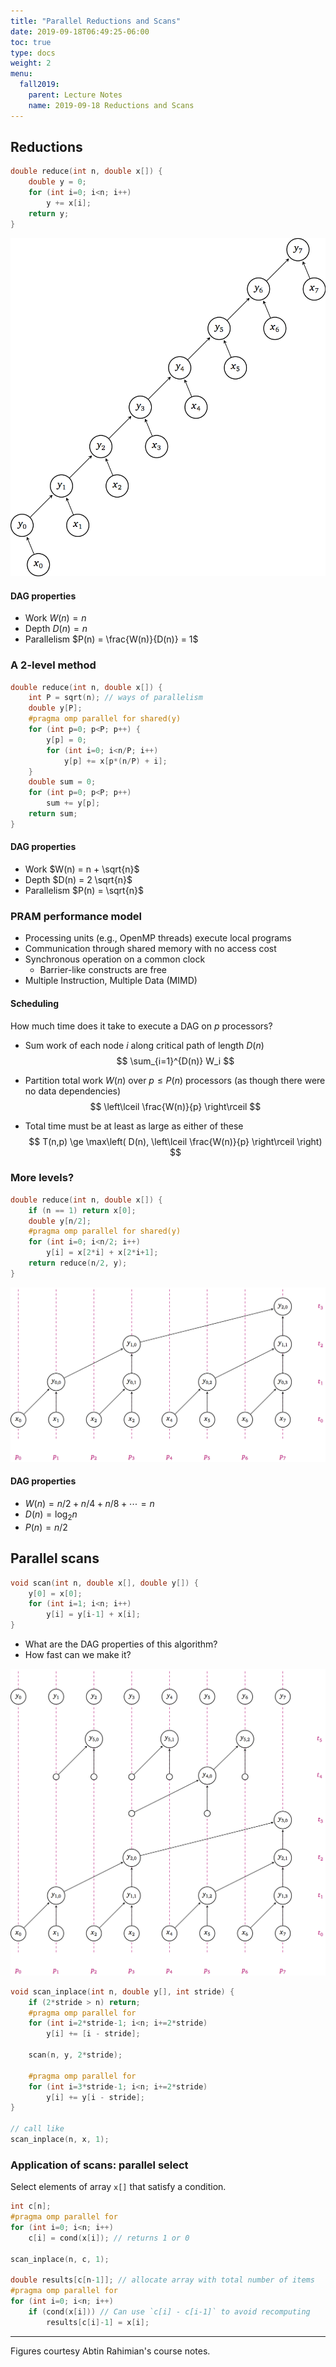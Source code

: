 ```yaml
---
title: "Parallel Reductions and Scans"
date: 2019-09-18T06:49:25-06:00
toc: true
type: docs
weight: 2
menu:
  fall2019:
    parent: Lecture Notes
    name: 2019-09-18 Reductions and Scans
---
```


## Reductions

```c
double reduce(int n, double x[]) {
    double y = 0;
    for (int i=0; i<n; i++)
        y += x[i];
    return y;
}
```

![](abtin-reduction-iterative.png)

#### DAG properties
* Work $W(n) = n$
* Depth $D(n) = n$
* Parallelism $P(n) = \frac{W(n)}{D(n)} = 1$

### A 2-level method

```c
double reduce(int n, double x[]) {
    int P = sqrt(n); // ways of parallelism
    double y[P];
    #pragma omp parallel for shared(y)
    for (int p=0; p<P; p++) {
        y[p] = 0;
        for (int i=0; i<n/P; i++)
            y[p] += x[p*(n/P) + i];
    }
    double sum = 0;
    for (int p=0; p<P; p++)
        sum += y[p];
    return sum;
}
```

#### DAG properties
* Work $W(n) = n + \sqrt{n}$
* Depth $D(n) = 2 \sqrt{n}$
* Parallelism $P(n) = \sqrt{n}$

### PRAM performance model
* Processing units (e.g., OpenMP threads) execute local programs
* Communication through shared memory with no access cost
* Synchronous operation on a common clock
  * Barrier-like constructs are free
* Multiple Instruction, Multiple Data (MIMD)

#### Scheduling

How much time does it take to execute a DAG on $p$ processors?

* Sum work of each node $i$ along critical path of length $D(n)$
$$ \sum_{i=1}^{D(n)} W_i $$

* Partition total work $W(n)$ over $p \le P(n)$ processors (as though there were no data dependencies)
$$ \left\lceil \frac{W(n)}{p} \right\rceil $$

* Total time must be at least as large as either of these
$$ T(n,p) \ge \max\left( D(n), \left\lceil \frac{W(n)}{p} \right\rceil \right) $$

### More levels?
```c
double reduce(int n, double x[]) {
    if (n == 1) return x[0];
    double y[n/2];
    #pragma omp parallel for shared(y)
    for (int i=0; i<n/2; i++)
        y[i] = x[2*i] + x[2*i+1];
    return reduce(n/2, y);
}
```

![](abtin-reduction-recursive.png)

#### DAG properties
* $W(n) = n/2 + n/4 + n/8 + \dotsb = n$
* $D(n) = \log_2 n$
* $P(n) = n/2$

## Parallel scans

```c
void scan(int n, double x[], double y[]) {
    y[0] = x[0];
    for (int i=1; i<n; i++)
        y[i] = y[i-1] + x[i];
}
```

* What are the DAG properties of this algorithm?
* How fast can we make it?

![](abtin-scan-recursive.png)

```c
void scan_inplace(int n, double y[], int stride) {
    if (2*stride > n) return;
    #pragma omp parallel for
    for (int i=2*stride-1; i<n; i+=2*stride)
        y[i] += [i - stride];

    scan(n, y, 2*stride);

    #pragma omp parallel for
    for (int i=3*stride-1; i<n; i+=2*stride)
        y[i] += y[i - stride];
}

// call like
scan_inplace(n, x, 1);
```

### Application of scans: parallel select

Select elements of array `x[]` that satisfy a condition.

```c
int c[n];
#pragma omp parallel for
for (int i=0; i<n; i++)
    c[i] = cond(x[i]); // returns 1 or 0

scan_inplace(n, c, 1);

double results[c[n-1]]; // allocate array with total number of items
#pragma omp parallel for
for (int i=0; i<n; i++)
    if (cond(x[i])) // Can use `c[i] - c[i-1]` to avoid recomputing
        results[c[i]-1] = x[i];
```

---
Figures courtesy Abtin Rahimian's course notes.
